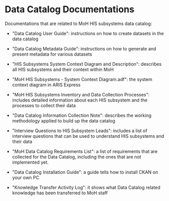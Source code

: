 # Data Catalog Documentations
Documentations that are related to MoH HIS subsystems data catalog:
- "Data Catalog User Guide": instructions on how to create datasets in the data catalog

- "Data Catalog Metadata Guide": instructions on how to generate and present metadata for various datasets

- "HIS Subsystems System Context Diagram and Description": describes all HIS subsystems and their context within MoH

- "MoH HIS Subsystems - System Context Diagram.adf": the system context diagram in ARIS Express

- "MoH HIS Subsystems Inventory and Data Collection Processes": includes detailed information about each HIS subsystem and the processes to collect their data

- "Data Catalog Information Collection Note": describes the working methodology applied to build up the data catalog

- "Interview Questions to HIS Subsystem Leads": includes a list of interview questions that can be used to understand HIS subsystems and their data

- "MoH Data Catalog Requirements List": a list of requirements that are collected for the Data Catalog, including the ones that are not implemented yet.

- "Data Catalog Installation Guide": a guide tells how to install CKAN on your own PC

- "Knowledge Transfer Activity Log": it shows what Data Catalog related knowledge has been transferred to MoH staff
